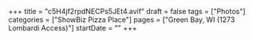 +++
title = "c5H4jf2rpdNECPs5JEt4.avif"
draft = false
tags = ["Photos"]
categories = ["ShowBiz Pizza Place"]
pages = ["Green Bay, WI (1273 Lombardi Access)"]
startDate = ""
+++
